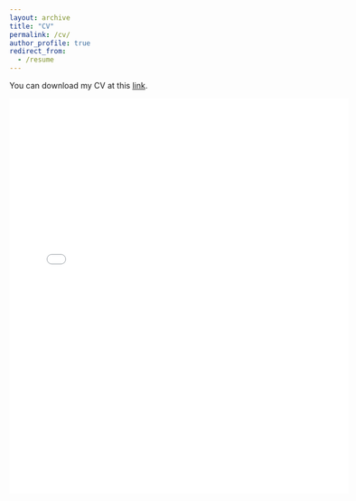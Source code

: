 ```yaml
---
layout: archive
title: "CV"
permalink: /cv/
author_profile: true
redirect_from:
  - /resume
---
```


You can download my CV at this [link](https://deangelisa.github.io/files/CV_DeAngelis.pdf).

<embed src="{{ site.baseurl }}/files/CV_DeAngelis.pdf" width="600" height="700" type='application/pdf'>
